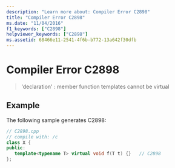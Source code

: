 ```yaml
---
description: "Learn more about: Compiler Error C2898"
title: "Compiler Error C2898"
ms.date: "11/04/2016"
f1_keywords: ["C2898"]
helpviewer_keywords: ["C2898"]
ms.assetid: 68466e11-2541-4f6b-b772-13a642f30dfb
---
```

# Compiler Error C2898

> 'declaration' : member function templates cannot be virtual

## Example

The following sample generates C2898:

```cpp
// C2898.cpp
// compile with: /c
class X {
public:
   template<typename T> virtual void f(T t) {}   // C2898
};
```
